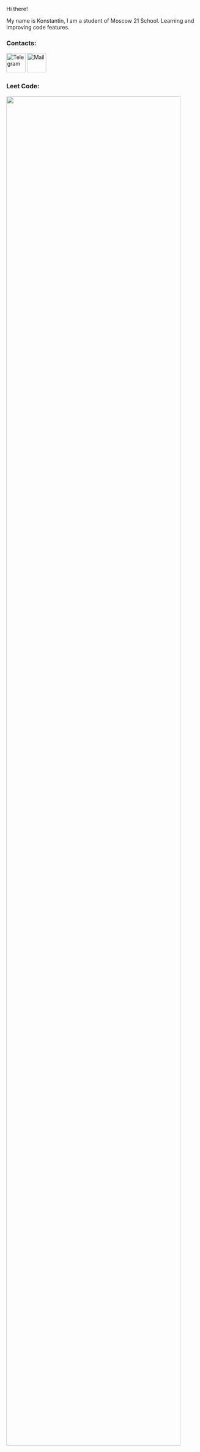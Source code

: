 Hi there!

My name is Konstantin, I am a student of Moscow 21 School. Learning and improving code features.

### Contacts:

   <a href="https://t.me/ideful"><img height="50px" src="https://play-lh.googleusercontent.com/ZU9cSsyIJZo6Oy7HTHiEPwZg0m2Crep-d5ZrfajqtsH-qgUXSqKpNA2FpPDTn-7qA5Q=w240-h480-rw" title="Telegram"></a> <a href="mailto:w2530@mail.ru"><img height="50px" src="https://play-lh.googleusercontent.com/KSuaRLiI_FlDP8cM4MzJ23ml3og5Hxb9AapaGTMZ2GgR103mvJ3AAnoOFz1yheeQBBI=w240-h480-rw" title="Mail">
  </a>
</p>

### Leet Code:
  [<img  width="95%" high src="https://leetcode-stats-six.vercel.app/api?username=Ideful&theme=dark">](https://leetcode.com/Ideful/)
  
 
<!-- <br> -->
<!-- [![LeetCode stats](https://leetcode-stats-six.vercel.app/api?username=HYUEHFJKhfjklkej&theme=dark)](https://leetcode.com/HYUEHFJKhfjklkej/) -->
<!-- <br><br> -->


<!---
Ideful/Ideful is a ✨ special ✨ repository because its `README.md` (this file) appears on your GitHub profile.
You can click the Preview link to take a look at your changes.
--->
